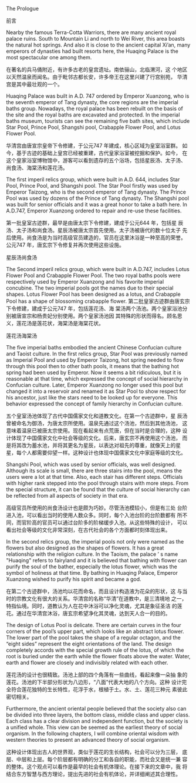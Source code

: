 The Prologue

前言

Nearby the famous Terra-Cotta Warriors, there are many ancient royal palace
ruins. South to Mountain Li and north to Wei River, this area boasts the natural hot
springs. And also it is close to the ancient capital Xi’an, many emperors of dynasties
had built resorts here, the Huaqing Palace is the most spectacular one among them.

在著名的兵马俑附近，有许多古老的皇宫遗址。南依骊山，北临渭河，这
个地区以天然温泉而闻名。由于毗邻古都长安，许多帝王在这里兴建了行宫别苑，
华清宫是其中最壮观的一个。

Huaqing Palace was built in A.D. 747 ordered by Emperor Xuanzong, who is the
seventh emperor of Tang dynasty, the core regions are the imperial baths group.
Nowadays, the royal palace has been rebuilt on the basis of the site and the royal
baths are excavated and protected. In the imperial baths museum, tourists can see the
remaining five bath sites, which include Star Pool, Prince Pool, Shangshi pool,
Crabapple Flower Pool, and Lotus Flower Pool.

华清宫由唐宣宗皇帝下令修建，于公元747 年建成，核心区域为皇室浴室群。
如今，基于古迹的基础上皇宫已经被重建，古代皇家浴室被挖掘和保护。如今，
在这个皇家浴室博物馆中，游客可以看到遗存的五个浴场，包括星辰汤、太子汤、
尚食汤、海棠汤和莲花汤。

The first imperil relics group, which were built in A.D. 644, includes Star Pool,
Prince Pool, and Shangshi pool. The Star Pool firstly was used by Emperor Taizong,
who is the second emperor of Tang dynasty. The Prince Pool was used by dozens of
the Prince of Tang dynasty. The Shangshi pool was built for senior officials and it was
a great honor to take a bath here. In A.D.747, Emperor Xuanzong ordered to repair
and re-use these facilities.

第一批皇室古迹群，最早是由唐太宗下令修建，建成于公元644 年，包括星
辰汤、太子汤和尚食汤。星辰汤被唐太宗首先使用。太子汤被唐代的数十位太子
先后使用。尚食汤是为当时高级官员建造的，官员在这里沐浴是一种至高的荣誉。
公元747 年，唐玄宗下令修复并再次使用这些设施。

星辰汤尚食汤

The Second imperil relics group, which were built in A.D.747, includes Lotus
Flower Pool and Crabapple Flower Pool. The two royal baths pools were respectively
used by Emperor Xuanzong and his favorite imperial concubine. The two imperial
pools got the names due to their special shapes. Lotus Flower Pool has been designed
as a lotus, and Crabapple Pool has a shape of blossoming crabapple flower.
第二批皇家古迹群由唐玄宗下令修建，建成于公元747 年，包括莲花汤、海
棠汤两个汤池。两个皇家浴池分别被唐宣宗和杨贵妃分别使用。两个皇家汤池因
其特殊的形状而得名。顾名思义，莲花汤是莲花状，海棠汤是海棠花状。

莲花汤海棠汤

The five imperial baths embodied the ancient Chinese Confucian culture and
Taoist culture. In the first relics group, Star Pool was previously named as Imperial
Pool and used by Emperor Taizong, hot spring needed to flow through this pool then
to other bath pools, it means that the bathing hot spring had been used by Emperor.
Now it seems a bit ridiculous, but it is reasonable at that time, which expressed the
concept of social hierarchy in Confucian culture. Later, Emperor Xuanzong no longer
used this pool but changed it into a reservoir and renamed it as Star Pool to show
respect for his ancestor, just like the stars need to be looked up for everyone. This
behavior expressed the concept of family hierarchy in Confucian culture.

五个皇室汤池体现了古代中国儒家文化和道教文化。在第一个古迹群中，星
辰汤曾被命名为御汤，为唐太宗所使用。温泉先通过这个汤池，然后到其他汤池，
这意味着温泉已被唐太宗使用。现在看起来有点荒唐，但在当时是合理的，这种
设计体现了中国儒家文化中社会等级的文化。后来，唐玄宗不再使用这个汤池，
而是将其改为蓄水池，并将其更名为星辰，以表达对祖先的尊重，就像天上的星
星，每个人都需要仰望一样。这种设计也体现中国儒家文化中家庭等级的文化。

Shangshi Pool, which was used by senior officials, was well designed. Although
its scale is small, there are three stairs into the pool, means the users were a lot at that
time. Also, each stair has different steps. Officials with higher rank stepped into the
pool through stairs with more steps. From the special structure, it can be found that
the culture of social hierarchy can be reflected from all aspects of society in that era.

高级官员所使用的尚食汤设计也是颇为巧妙。尽管汤池模较小，但是有三处
台阶进入池，可以看出当时的使用人数众多。同时，每个入池台阶的台阶数都有
所不同，而官阶高的官员可以通过台阶多的阶梯缓步入池。从这些特殊的设计，
可以看出社会等级的文化非常深刻，在古代社会的各个方面都时刻体现出来。

In the second relics group, the imperial pools not only were named as the flowers
but also designed as the shapes of flowers. It has a great relationship with the religion
culture. In the Taoism, the palace ’ s name "Huaqing" refers to fairyland and it is
believed that bathing with flower can purify the soul of the bather, especially the lotus
flower, which was the symbol of holiness at that time. By bathing in Huaqing Palace,
Emperor Xuanzong wished to purify his spirit and became a god.

在第二个古迹群中，汤池均以花而命名，而且设计构造液为花朵的形状，这
与当时的宗教文化有很大的关系。华清宫的名称“华清”在道教中，是三清境地
之一，特指仙境。同时，道教认为人在花中沐浴可以净化灵魂，尤其是象征圣洁
的莲花。通过在华清宫沐浴，唐玄宗希望净化其灵魂，达到天人合一的目的。

The design of Lotus Pool is delicate. There are certain curves in the four corners
of the pool’s upper part, which looks like an abstract lotus flower. The lower part of
the pool takes the shape of a regular octagon, and the “eight sides” represent the
eight orientations of the land. The design completely accords with the special growth
rule of the lotus, of which the root is buried under the earth while the flower floats
above the water. Water, earth and flower are closely and indivisibly related with each
other.

莲花汤的设计也很精致。汤池上部的四个角落有一些曲线，看起来像一朵抽
象的莲花。汤池的下半部分形状为八边形，“八面”代表大地的八个方向。这种
设计完全符合莲花独特的生长特性，花浮于水，根植于土。水、土、莲花三种元
素彼此密切相关。

Furthermore, the ancient oriental people believed that the society also can be
divided into three layers, the bottom class, middle class and upper class. Each class
has a clear division and independent function, but the society is a unified whole. This
view can be seemed as the earliest theory of social organism. In the following
chapters, I will combine oriental wisdom with western theories to present an advanced
theory of social organism.

这种设计体现出古人的世界观，类似于莲花的生长结构，社会可以分为三层，
底层、中层和上层。每个阶层都有明确的分工和各自的职能，而社会又是统一兼
容的整体。这个观点可以看作是最早的社会有机体理论。在接下来的文章中，我
将结合东方智慧与西方理论，提出先进的社会有机体论，并详细阐述其合理性。
